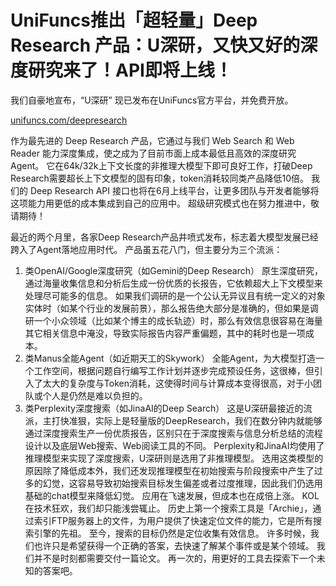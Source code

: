 # UniFuncs推出「超轻量」Deep Research 产品：U深研，又快又好的深度研究来了！API即将上线！

我们自豪地宣布，“U深研” 现已发布在UniFuncs官方平台，并免费开放。

[unifuncs.com/deepresearch](https://unifuncs.com/deepresearch)

作为最先进的 Deep Research 产品，它通过与我们 Web Search 和 Web Reader 能力深度集成，使之成为了目前市面上成本最低且高效的深度研究Agent。
它在64k/32k上下文长度的非推理大模型下即可良好工作，打破Deep Research需要超长上下文模型的固有印象，token消耗较同类产品降低10倍。
我们的 Deep Research API 接口也将在6月上线平台，让更多团队与开发者能够将这项能力用更低的成本集成到自己的应用中。
超级研究模式也在努力推进中，敬请期待！

最近的两个月里，各家Deep Research产品井喷式发布，标志着大模型发展已经跨入了Agent落地应用时代。
产品虽五花八门，但主要分为三个流派：
1. 类OpenAI/Google深度研究（如Gemini的Deep Research）
原生深度研究，通过海量收集信息和分析后生成一份优质的长报告，它依赖超大上下文模型来处理尽可能多的信息。
如果我们调研的是一个公认无异议且有统一定义的对象实体时（如某个行业的发展前景），那么报告绝大部分是准确的，但如果是调研一个小众领域（比如某个博主的成长轨迹）时，那么有效信息很容易在海量其它相关信息中淹没，导致实际报告内容严重偏题，其中的耗时也是一项成本。
2. 类Manus全能Agent（如近期天工的Skywork）
全能Agent，为大模型打造一个工作空间，根据问题自行编写工作计划并逐步完成预设任务，这很棒，但引入了太大的复杂度与Token消耗，这使得时间与计算成本变得很高，对于小团队或个人是仍然是难以负担的。
3. 类Perplexity深度搜索（如JinaAI的Deep Search）
这是U深研最接近的流派，主打快准狠，实际上是轻量版的DeepResearch，我们在数分钟内就能够通过深度搜索生产一份优质报告，区别只在于深度搜索与信息分析总结的流程设计以及底层Web搜索、Web阅读工具的不同。
Perplexity和JinaAI均使用了推理模型来实现了深度搜索，U深研则是选用了非推理模型。
选用这类模型的原因除了降低成本外，我们还发现推理模型在初始搜索与阶段搜索中产生了过多的幻觉，这容易导致初始搜索目标发生偏差或者过度推理，因此我们仍选用基础的chat模型来降低幻觉。
应用在飞速发展，但成本也在成倍上涨。
KOL在技术狂欢，我们却只能浅尝辄止。
历史上第一个搜索工具是「Archie」，通过索引FTP服务器上的文件，为用户提供了快速定位文件的能力，它是所有搜索引擎的先祖。
至今，搜索的目标仍然是定位收集有效信息。
许多时候，我们也许只是希望获得一个正确的答案，去快速了解某个事件或是某个领域。
我们并不是时刻都需要交付一篇论文。
再一次的，用更好的工具去探索下一个未知的答案吧。
